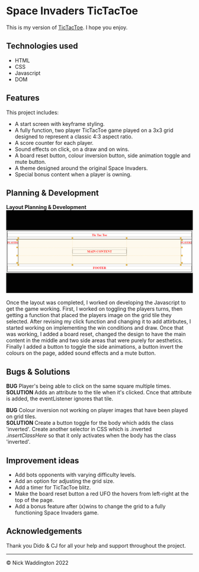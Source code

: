 # Space Invaders TicTacToe

This is my version of [TicTacToe](https://waddo4.github.io/Project0-TicTacToe/). I hope you enjoy.

## Technologies used
 - HTML
 - CSS
 - Javascript
 - DOM
## Features

This project includes:

 - A start screen with keyframe styling.
 - A fully function, two player TicTacToe game played on a 3x3 grid designed to represent a classic 4:3 aspect ratio.
 - A score counter for each player.
 - Sound effects on click, on a draw and on wins.
 - A board reset button, colour inversion button, side animation toggle and mute button.
 - A theme designed around the original Space Invaders.
 - Special bonus content when a player is owning.

## Planning & Development

**Layout Planning & Development** <br />
![Layout development](Images/layoutDevelopment.gif) <br />

Once the layout was completed, I worked on developing the Javascript to get the game working. First, I worked on toggling the players turns, then getting a function that placed the players image on the grid tile they selected. After revising my click function and changing it to add attirbutes, I started working on implementing the win conditions and draw. Once that was working, I added a board reset, changed the design to have the main content in the middle and two side areas that were purely for aesthetics. Finally I added a button to toggle the side animations, a button invert the colours on the page, added sound effects and a mute button.


## Bugs & Solutions
**BUG**
Player's being able to click on the same square multiple times. <br />
**SOLUTION**
Adds an attribute to the tile when it's clicked. Cnce that attribute is added, the eventListener ignores that tile.

**BUG**
Colour inversion not working on player images that have been played on grid tiles. <br />
**SOLUTION**
Create a button toggle for the body which adds the class 'inverted'. Create another selector in CSS which is .inverted .*insertClassHere* so that it only activates when the body has the class 'inverted'.



## Improvement ideas

 - Add bots opponents with varying difficulty levels.
 - Add an option for adjusting the grid size.
 - Add a timer for TicTacToe blitz.
 - Make the board reset button a red UFO the hovers from left-right at the top of the page.
 - Add a bonus feature after (x)wins to change the grid to a fully functioning Space Invaders game. 

## Acknowledgements

Thank you Dido & CJ for all your help and support throughout the project.

---

© Nick Waddington 2022
